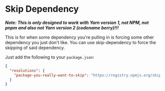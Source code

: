 # Skip Dependency

**_Note: This is only designed to work with Yarn version 1, not NPM, not pnpm and also not Yarn version 2 (codename berry)!!!_**

This is for when some dependency you're pulling in is forcing some other dependency you just don't like.
You can use skip-dependency to force the skipping of said dependency.

Just add the following to your `package.json`:

```json
{
  "resolutions": {
    "package-you-really-want-to-skip": "https://registry.npmjs.org/skip-dependency/-/skip-dependency-1.0.0.tgz"
  }
}
```
